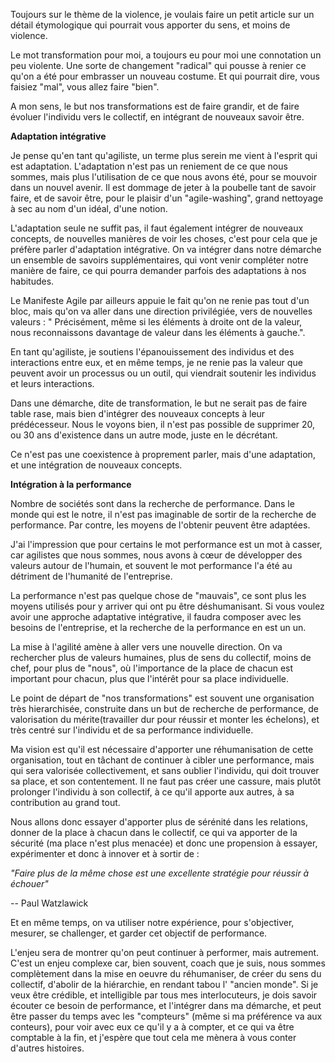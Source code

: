 Toujours sur le thème de la violence, je voulais faire un petit article sur un détail étymologique qui pourrait vous apporter du sens, et moins de violence.

Le mot transformation pour moi, a toujours eu pour moi une connotation un peu violente. Une sorte de changement "radical" qui pousse à renier ce qu'on a été pour embrasser un nouveau costume. Et qui pourrait dire, vous faisiez "mal", vous allez faire "bien".

A mon sens, le but nos transformations est de faire grandir, et de faire évoluer l'individu vers le collectif, en intégrant de nouveaux savoir être.

**Adaptation intégrative**

Je pense qu'en tant qu'agiliste, un terme plus serein me vient à l'esprit qui est adaptation. L'adaptation n'est pas un reniement de ce que nous sommes, mais plus l'utilisation de ce que nous avons été, pour se mouvoir dans un nouvel avenir. Il est dommage de jeter à la poubelle tant de savoir faire, et de savoir être, pour le plaisir d'un "agile-washing", grand nettoyage à sec au nom d'un idéal, d'une notion.

L'adaptation seule ne suffit pas, il faut également intégrer de nouveaux concepts, de nouvelles manières de voir les choses, c'est pour cela que je préfère parler d'adaptation intégrative. On va intégrer dans notre démarche un ensemble de savoirs supplémentaires, qui vont venir compléter notre manière de faire, ce qui pourra demander parfois des adaptations à nos habitudes.

Le Manifeste Agile par ailleurs appuie le fait qu'on ne renie pas tout d'un bloc, mais qu'on va aller dans une direction privilégiée, vers de nouvelles valeurs :
" Précisément, même si les éléments à droite ont de la valeur,  nous reconnaissons davantage de valeur dans les éléments à gauche.".

En tant qu'agiliste, je soutiens l'épanouissement des individus et des interactions entre eux, et en même temps, je ne renie pas la valeur que peuvent avoir un processus ou un outil, qui viendrait soutenir les individus et leurs interactions.

Dans une démarche, dite de transformation, le but ne serait pas de faire table rase, mais bien d'intégrer des nouveaux concepts à leur prédécesseur. Nous le voyons bien, il n'est pas possible de supprimer 20, ou 30 ans d'existence dans un autre mode, juste en le décrétant.

Ce n'est pas une coexistence à proprement parler, mais d'une adaptation, et une intégration de nouveaux concepts.

**Intégration à la performance**

Nombre de sociétés sont dans la recherche de performance. Dans le monde qui est le notre, il n'est pas imaginable de sortir de la recherche de performance. Par contre, les moyens de l'obtenir peuvent être adaptées.

J'ai l'impression que pour certains le mot performance est un mot à casser, car agilistes que nous sommes, nous avons à cœur de développer des valeurs autour de l'humain, et souvent le mot performance l'a été au détriment de l'humanité de l'entreprise.

La performance n'est pas quelque chose de "mauvais", ce sont plus les moyens utilisés pour y arriver qui ont pu être déshumanisant. Si vous voulez avoir une approche adaptative intégrative, il faudra composer avec les besoins de l'entreprise, et la recherche de la performance en est un un.

La mise à l'agilité amène à aller vers une nouvelle direction. On va rechercher plus de valeurs humaines, plus de sens du collectif, moins de chef, pour plus de "nous", où l'importance de la place de chacun est important pour chacun, plus que l'intérêt pour sa place individuelle.

Le point de départ de "nos transformations" est souvent une organisation très hierarchisée, construite dans un but de recherche de performance, de valorisation du mérite(travailler dur pour réussir et monter les échelons), et très centré sur l'individu et de sa performance individuelle.

Ma vision est qu'il est nécessaire d'apporter une réhumanisation de cette organisation, tout en tâchant de continuer à cibler une performance, mais qui sera valorisée collectivement, et sans oublier l'individu, qui doit trouver sa place, et son contentement.
Il ne faut pas créer une cassure, mais plutôt prolonger l'individu à son collectif, à ce qu'il apporte aux autres, à sa contribution au grand tout.

Nous allons donc essayer d'apporter plus de sérénité dans les relations, donner de la place à chacun dans le collectif, ce qui va apporter de la sécurité (ma place n'est plus menacée) et donc une propension à essayer, expérimenter et donc à innover et à sortir de :

_"Faire plus de la même chose est une excellente stratégie pour réussir à échouer"_

-- Paul Watzlawick

Et en même temps, on va utiliser notre expérience, pour s'objectiver, mesurer, se challenger, et garder cet objectif de performance.

L'enjeu sera de montrer qu'on peut continuer à performer, mais autrement. C'est un enjeu complexe car, bien souvent, coach que je suis, nous sommes complètement dans la mise en oeuvre du réhumaniser, de créer du sens du collectif, d'abolir de la hiérarchie, en rendant tabou l' "ancien monde". Si je veux être crédible, et intelligible par tous mes interlocuteurs, je dois savoir écouter ce besoin de performance, et l'intégrer dans ma démarche, et peut être passer du temps avec les "compteurs" (même si ma préférence va aux conteurs), pour voir avec eux ce qu'il y a à compter, et ce qui va être comptable à la fin, et j'espère que tout cela me mènera à vous conter d'autres histoires.
